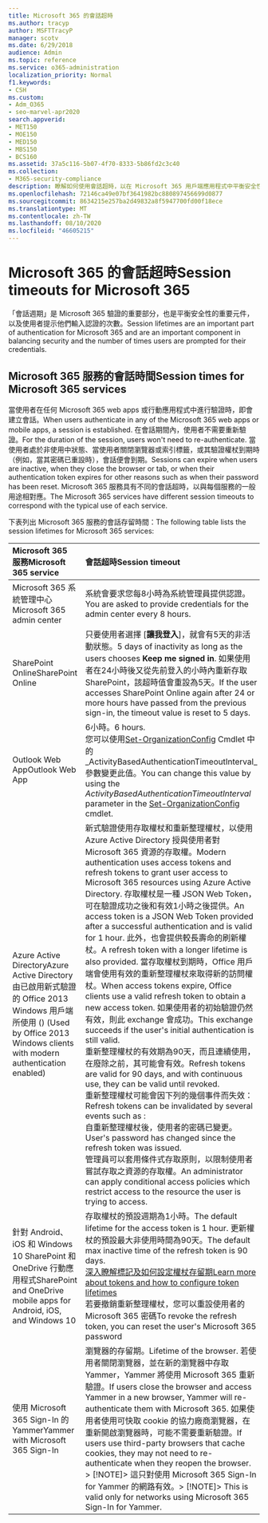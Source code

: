 ```yaml
---
title: Microsoft 365 的會話超時
ms.author: tracyp
author: MSFTTracyP
manager: scotv
ms.date: 6/29/2018
audience: Admin
ms.topic: reference
ms.service: o365-administration
localization_priority: Normal
f1.keywords:
- CSH
ms.custom:
- Adm_O365
- seo-marvel-apr2020
search.appverid:
- MET150
- MOE150
- MED150
- MBS150
- BCS160
ms.assetid: 37a5c116-5b07-4f70-8333-5b86fd2c3c40
ms.collection:
- M365-security-compliance
description: 瞭解如何使用會話超時，以在 Microsoft 365 用戶端應用程式中平衡安全性和輕鬆存取。
ms.openlocfilehash: 72146ca49e07bf3641982bc880897456699d0877
ms.sourcegitcommit: 8634215e257ba2d49832a8f5947700fd00f18ece
ms.translationtype: MT
ms.contentlocale: zh-TW
ms.lasthandoff: 08/10/2020
ms.locfileid: "46605215"
---
```

# <a name="session-timeouts-for-microsoft-365"></a><span data-ttu-id="45bec-103">Microsoft 365 的會話超時</span><span class="sxs-lookup"><span data-stu-id="45bec-103">Session timeouts for Microsoft 365</span></span>

<span data-ttu-id="45bec-104">「會話週期」是 Microsoft 365 驗證的重要部分，也是平衡安全性的重要元件，以及使用者提示他們輸入認證的次數。</span><span class="sxs-lookup"><span data-stu-id="45bec-104">Session lifetimes are an important part of authentication for Microsoft 365 and are an important component in balancing security and the number of times users are prompted for their credentials.</span></span>
  
## <a name="session-times-for-microsoft-365-services"></a><span data-ttu-id="45bec-105">Microsoft 365 服務的會話時間</span><span class="sxs-lookup"><span data-stu-id="45bec-105">Session times for Microsoft 365 services</span></span>

<span data-ttu-id="45bec-106">當使用者在任何 Microsoft 365 web apps 或行動應用程式中進行驗證時，即會建立會話。</span><span class="sxs-lookup"><span data-stu-id="45bec-106">When users authenticate in any of the Microsoft 365 web apps or mobile apps, a session is established.</span></span> <span data-ttu-id="45bec-107">在會話期間內，使用者不需要重新驗證。</span><span class="sxs-lookup"><span data-stu-id="45bec-107">For the duration of the session, users won't need to re-authenticate.</span></span> <span data-ttu-id="45bec-108">當使用者處於非使用中狀態、當使用者關閉瀏覽器或索引標籤，或其驗證權杖到期時（例如，當其密碼已重設時），會話便會到期。</span><span class="sxs-lookup"><span data-stu-id="45bec-108">Sessions can expire when users are inactive, when they close the browser or tab, or when their authentication token expires for other reasons such as when their password has been reset.</span></span> <span data-ttu-id="45bec-109">Microsoft 365 服務具有不同的會話超時，以與每個服務的一般用途相對應。</span><span class="sxs-lookup"><span data-stu-id="45bec-109">The Microsoft 365 services have different session timeouts to correspond with the typical use of each service.</span></span>
  
<span data-ttu-id="45bec-110">下表列出 Microsoft 365 服務的會話存留時間：</span><span class="sxs-lookup"><span data-stu-id="45bec-110">The following table lists the session lifetimes for Microsoft 365 services:</span></span>
  
|<span data-ttu-id="45bec-111">**Microsoft 365 服務**</span><span class="sxs-lookup"><span data-stu-id="45bec-111">**Microsoft 365 service**</span></span>|<span data-ttu-id="45bec-112">**會話超時**</span><span class="sxs-lookup"><span data-stu-id="45bec-112">**Session timeout**</span></span>|
|:-----|:-----|
|<span data-ttu-id="45bec-113">Microsoft 365 系統管理中心</span><span class="sxs-lookup"><span data-stu-id="45bec-113">Microsoft 365 admin center</span></span>  <br/> |<span data-ttu-id="45bec-114">系統會要求您每8小時為系統管理員提供認證。</span><span class="sxs-lookup"><span data-stu-id="45bec-114">You are asked to provide credentials for the admin center every 8 hours.</span></span>  <br/> |
|<span data-ttu-id="45bec-115">SharePoint Online</span><span class="sxs-lookup"><span data-stu-id="45bec-115">SharePoint Online</span></span>  <br/> |<span data-ttu-id="45bec-116">只要使用者選擇 [**讓我登入**]，就會有5天的非活動狀態。</span><span class="sxs-lookup"><span data-stu-id="45bec-116">5 days of inactivity as long as the users chooses **Keep me signed in**.</span></span> <span data-ttu-id="45bec-117">如果使用者在24小時後又從先前登入的小時內重新存取 SharePoint，該超時值會重設為5天。</span><span class="sxs-lookup"><span data-stu-id="45bec-117">If the user accesses SharePoint Online again after 24 or more hours have passed from the previous sign-in, the timeout value is reset to 5 days.</span></span>  <br/> |
|<span data-ttu-id="45bec-118">Outlook Web App</span><span class="sxs-lookup"><span data-stu-id="45bec-118">Outlook Web App</span></span>  <br/> |<span data-ttu-id="45bec-119">6小時。</span><span class="sxs-lookup"><span data-stu-id="45bec-119">6 hours.</span></span>  <br/> <span data-ttu-id="45bec-120">您可以使用[Set-OrganizationConfig](https://go.microsoft.com/fwlink/p/?LinkId=615378) Cmdlet 中的_ActivityBasedAuthenticationTimeoutInterval_參數變更此值。</span><span class="sxs-lookup"><span data-stu-id="45bec-120">You can change this value by using the  _ActivityBasedAuthenticationTimeoutInterval_ parameter in the [Set-OrganizationConfig](https://go.microsoft.com/fwlink/p/?LinkId=615378) cmdlet.</span></span>  <br/> |
|<span data-ttu-id="45bec-121">Azure Active Directory</span><span class="sxs-lookup"><span data-stu-id="45bec-121">Azure Active Directory</span></span>  <br/> <span data-ttu-id="45bec-122">由已啟用新式驗證的 Office 2013 Windows 用戶端所使用 () </span><span class="sxs-lookup"><span data-stu-id="45bec-122">(Used by Office 2013 Windows clients with modern authentication enabled)</span></span>  <br/> | <span data-ttu-id="45bec-123">新式驗證使用存取權杖和重新整理權杖，以使用 Azure Active Directory 授與使用者對 Microsoft 365 資源的存取權。</span><span class="sxs-lookup"><span data-stu-id="45bec-123">Modern authentication uses access tokens and refresh tokens to grant user access to Microsoft 365 resources using Azure Active Directory.</span></span> <span data-ttu-id="45bec-124">存取權杖是一種 JSON Web Token，可在驗證成功之後和有效1小時之後提供。</span><span class="sxs-lookup"><span data-stu-id="45bec-124">An access token is a JSON Web Token provided after a successful authentication and is valid for 1 hour.</span></span> <span data-ttu-id="45bec-125">此外，也會提供較長壽命的刷新權杖。</span><span class="sxs-lookup"><span data-stu-id="45bec-125">A refresh token with a longer lifetime is also provided.</span></span> <span data-ttu-id="45bec-126">當存取權杖到期時，Office 用戶端會使用有效的重新整理權杖來取得新的訪問權杖。</span><span class="sxs-lookup"><span data-stu-id="45bec-126">When access tokens expire, Office clients use a valid refresh token to obtain a new access token.</span></span> <span data-ttu-id="45bec-127">如果使用者的初始驗證仍然有效，則此 exchange 會成功。</span><span class="sxs-lookup"><span data-stu-id="45bec-127">This exchange succeeds if the user's initial authentication is still valid.</span></span>  <br/>  <span data-ttu-id="45bec-128">重新整理權杖的有效期為90天，而且連續使用，在廢除之前，其可能會有效。</span><span class="sxs-lookup"><span data-stu-id="45bec-128">Refresh tokens are valid for 90 days, and with continuous use, they can be valid until revoked.</span></span>  <br/>  <span data-ttu-id="45bec-129">重新整理權杖可能會因下列的幾個事件而失效：</span><span class="sxs-lookup"><span data-stu-id="45bec-129">Refresh tokens can be invalidated by several events such as :</span></span>  <br/>  <span data-ttu-id="45bec-130">自重新整理權杖後，使用者的密碼已變更。</span><span class="sxs-lookup"><span data-stu-id="45bec-130">User's password has changed since the refresh token was issued.</span></span>  <br/>  <span data-ttu-id="45bec-131">管理員可以套用條件式存取原則，以限制使用者嘗試存取之資源的存取權。</span><span class="sxs-lookup"><span data-stu-id="45bec-131">An administrator can apply conditional access policies which restrict access to the resource the user is trying to access.</span></span>  <br/> |
|<span data-ttu-id="45bec-132">針對 Android、iOS 和 Windows 10 SharePoint 和 OneDrive 行動應用程式</span><span class="sxs-lookup"><span data-stu-id="45bec-132">SharePoint and OneDrive mobile apps for Android, iOS, and Windows 10</span></span>  <br/> |<span data-ttu-id="45bec-133">存取權杖的預設週期為1小時。</span><span class="sxs-lookup"><span data-stu-id="45bec-133">The default lifetime for the access token is 1 hour.</span></span> <span data-ttu-id="45bec-134">更新權杖的預設最大非使用時間為90天。</span><span class="sxs-lookup"><span data-stu-id="45bec-134">The default max inactive time of the refresh token is 90 days.</span></span>  <br/> [<span data-ttu-id="45bec-135">深入瞭解標記及如何設定權杖存留期</span><span class="sxs-lookup"><span data-stu-id="45bec-135">Learn more about tokens and how to configure token lifetimes</span></span>](https://docs.microsoft.com/azure/active-directory/active-directory-configurable-token-lifetimes) <br/> <span data-ttu-id="45bec-136">若要撤銷重新整理權杖，您可以重設使用者的 Microsoft 365 密碼</span><span class="sxs-lookup"><span data-stu-id="45bec-136">To revoke the refresh token, you can reset the user's Microsoft 365 password</span></span>  <br/> |
|<span data-ttu-id="45bec-137">使用 Microsoft 365 Sign-In 的 Yammer</span><span class="sxs-lookup"><span data-stu-id="45bec-137">Yammer with Microsoft 365 Sign-In</span></span>  <br/> |<span data-ttu-id="45bec-138">瀏覽器的存留期。</span><span class="sxs-lookup"><span data-stu-id="45bec-138">Lifetime of the browser.</span></span> <span data-ttu-id="45bec-139">若使用者關閉瀏覽器，並在新的瀏覽器中存取 Yammer，Yammer 將使用 Microsoft 365 重新驗證。</span><span class="sxs-lookup"><span data-stu-id="45bec-139">If users close the browser and access Yammer in a new browser, Yammer will re-authenticate them with Microsoft 365.</span></span> <span data-ttu-id="45bec-140">如果使用者使用可快取 cookie 的協力廠商瀏覽器，在重新開啟瀏覽器時，可能不需要重新驗證。</span><span class="sxs-lookup"><span data-stu-id="45bec-140">If users use third-party browsers that cache cookies, they may not need to re-authenticate when they reopen the browser.</span></span>  <br/> <span data-ttu-id="45bec-141">> [!NOTE]> 這只對使用 Microsoft 365 Sign-In for Yammer 的網路有效。</span><span class="sxs-lookup"><span data-stu-id="45bec-141">> [!NOTE]> This is valid only for networks using Microsoft 365 Sign-In for Yammer.</span></span>           |
   


